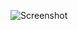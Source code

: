 ![Screenshot](https://raw.githubusercontent.com/Cryakl/Ultimate-RAT-Collection/refs/heads/main/DarkVision/Screenshot.png)
